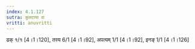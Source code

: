 ```yaml
---
index: 4.1.127
sutra: कुलटाया वा
vritti: anuvritti
---
```


ढक्  १/१ [4।1।120],  तस्य 6/1 [4।1।92], अपत्यम् 1/1 [4।1।92], इनङ् 1/1 [4।1।126]